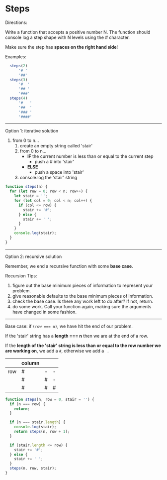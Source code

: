 # Steps

Directions:

Write a function that accepts a positive number N.
The function should console log a step shape with N levels using the # character. 

Make sure the step has **spaces on the right hand side**!

Examples:
```js
  steps(2)
      '# '
      '##'
  steps(3)
      '#  '
      '## '
      '###'
  steps(4)
      '#   '
      '##  '
      '### '
      '####'
```

---

Option 1: iterative solution

1. from 0 to n...
   1. create an empty string called 'stair'
   2. from 0 to n...
      - **IF** the current number is less than or equal to the current step
        - push a # into 'stair'
      - **ELSE**
        - push a space into 'stair'
    3. console.log the 'stair' string

```js
function steps(n) {
  for (let row = 0; row < n; row++) {
    let stair = '';
    for (let col = 0; col < n; col++) {
      if (col <= row) {
        stair += '#';
      } else {
        stair += ' ';
      }
    }
    console.log(stair);
  }
}
```

---

Option 2: recursive solution

Remember, we end a recursive function with some **base case**.

Recursion Tips:
1. figure out the base minimum pieces of information to represent your problem. 
2. give reasonable defaults to the base minimum pieces of information.
3. check the base case. Is there any work left to do after? If not, return. 
4. do some work. Call your function again, making sure the arguments have changed in some fashion. 

---

Base case: if `(row === n)`, we have hit the end of our problem. 

If the 'stair' string has a **length === n** then we are at the end of a row. 

If the **length of the 'stair' string is less than or equal to the row number we are working on**, we add a `#`, otherwise we add a ` `.

|     | column |     |     |
| --- | ------ | --- | --- |
| row | #      | -   | -   |
|     | #      | #   | -   |
|     | #      | #   | #   |


```js
function steps(n, row = 0, stair = '') {
  if (n === row) {
    return;
  }

  if (n === stair.length) {
    console.log(stair);
    return steps(n, row + 1);
  }

  if (stair.length <= row) {
    stair += '#';
  } else {
    stair += ' ';
  }
  steps(n, row, stair);
}
```